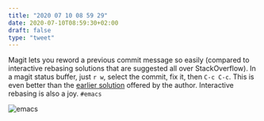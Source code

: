 ```yaml
---
title: "2020 07 10 08 59 29"
date: 2020-07-10T08:59:30+02:00
draft: false
type: "tweet"
---
```

Magit lets you reword a previous commit message so easily (compared to interactive rebasing solutions that are suggested all over StackOverflow). In a magit status buffer, just `r w`, select the commit, fix it, then `C-c C-c`. This is even better than the [earlier solution](https://emacs.stackexchange.com/a/22565) offered by the author. Interactive rebasing is also a joy. `#emacs`

![emacs](/img/2020-07-08-21-43-54.png)
